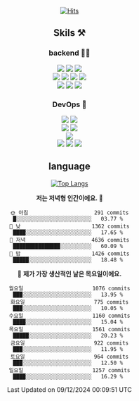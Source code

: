 <div align="center">

[![Hits](https://hits.seeyoufarm.com/api/count/incr/badge.svg?url=https%3A%2F%2Fgithub.com%2Fzxcv9203%2Fhit-counter&count_bg=%23FF7272&title_bg=%23324C2E&icon=codeigniter.svg&icon_color=%23DD5B5B&title=%EB%B0%A9%EB%AC%B8%EC%9E%90&edge_flat=false)](https://hits.seeyoufarm.com)
  
## Skils ⚒️

### backend 🧑‍💻
  
<img src="https://img.shields.io/badge/Java-FF6600?style=flat-square&logo=buymeacoffee&logoColor=white"/>
<img src="https://img.shields.io/badge/Go-0099FF?style=flat-square&logo=go&logoColor=white"/>
<img src="https://img.shields.io/badge/Kotlin-7F52FF?style=flat-square&logo=kotlin&logoColor=white"/>
  
  
<br />
  
<img src="https://img.shields.io/badge/Spring-339933?style=flat-square&logo=Spring&logoColor=white"/>
<img src="https://img.shields.io/badge/Spring Boot-339933?style=flat-square&logo=Spring Boot&logoColor=white"/>
<img src="https://img.shields.io/badge/Spring Security-339933?style=flat-square&logo=Spring Security&logoColor=white"/>
  
<img src="https://img.shields.io/badge/Spring Data JPA-339933?style=flat-square&logo=Hibernate&logoColor=white"/>

<br />
  
  <img src="https://img.shields.io/badge/mysql-0099FF?style=flat-square&logo=mysql&logoColor=white"/>
  <img src="https://img.shields.io/badge/mariadb-0099FF?style=flat-square&logo=mariadb&logoColor=white"/>
  <img src="https://img.shields.io/badge/mongoDB-47A248?style=flat-square&logo=mongodb&logoColor=white"/>
  
  
### DevOps 🚀
  
  <img src="https://img.shields.io/badge/docker-2496ED?style=flat-square&logo=docker&logoColor=white"/>
  <img src="https://img.shields.io/badge/kubernetes-326CE5?style=flat-square&logo=kubernetes&logoColor=white"/>
  
  <br />
  
  <img src="https://img.shields.io/badge/Github Actions-2088FF?style=flat-square&logo=githubactions&logoColor=white"/>
  <img src="https://img.shields.io/badge/Jenkins-D24939?style=flat-square&logo=jenkins&logoColor=white"/>
  
  
  <br />
  <img src="https://img.shields.io/badge/terraform-7B42BC?style=flat-square&logo=terraform&logoColor=white"/>
  
  <br />
  <img src="https://img.shields.io/badge/Amazon AWS-232F3E?style=flat-square&logo=Amazon AWS&logoColor=white"/>

  <img src="https://img.shields.io/badge/GCP-4285F4?style=flat-square&logo=googlecloud&logoColor=white"/>
  <img src="https://img.shields.io/badge/NCP-03C75A?style=flat-square&logo=naver&logoColor=white"/>
  
  
## language

[![Top Langs](https://github-readme-stats.vercel.app/api/top-langs/?username=zxcv9203&hide=html&exclude_repo=zxcv9203.github.io,golB&theme=grate-gatsby)](https://github.com/zxcv9203/github-readme-stats)
  
<!--START_SECTION:waka-->
**저는 저녁형 인간이에요. 🦉** 

```text
🌞 아침                     291 commits         █░░░░░░░░░░░░░░░░░░░░░░░░   03.77 % 
🌆 낮　                     1362 commits        ████░░░░░░░░░░░░░░░░░░░░░   17.65 % 
🌃 저녁                     4636 commits        ███████████████░░░░░░░░░░   60.09 % 
🌙 밤　                     1426 commits        █████░░░░░░░░░░░░░░░░░░░░   18.48 % 
```
📅 **제가 가장 생산적인 날은 목요일이에요.** 

```text
월요일                      1076 commits        ███░░░░░░░░░░░░░░░░░░░░░░   13.95 % 
화요일                      775 commits         ███░░░░░░░░░░░░░░░░░░░░░░   10.05 % 
수요일                      1160 commits        ████░░░░░░░░░░░░░░░░░░░░░   15.04 % 
목요일                      1561 commits        █████░░░░░░░░░░░░░░░░░░░░   20.23 % 
금요일                      922 commits         ███░░░░░░░░░░░░░░░░░░░░░░   11.95 % 
토요일                      964 commits         ███░░░░░░░░░░░░░░░░░░░░░░   12.50 % 
일요일                      1257 commits        ████░░░░░░░░░░░░░░░░░░░░░   16.29 % 
```



 Last Updated on 09/12/2024 00:09:51 UTC
<!--END_SECTION:waka-->
  
</div>


